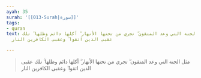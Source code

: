 ```yaml
---
ayah: 35
surah: '[[013-Surah|سورة]]'
tags:
- quran
text: مثل الجنة التي وعد المتقون ۖ تجري من تحتها الأنهار ۖ أكلها دائم وظلها ۚ تلك
  عقبى الذين اتقوا ۖ وعقبى الكافرين النار

---
```

> مثل الجنة التي وعد المتقون ۖ تجري من تحتها الأنهار ۖ أكلها دائم وظلها ۚ تلك عقبى الذين اتقوا ۖ وعقبى الكافرين النار
